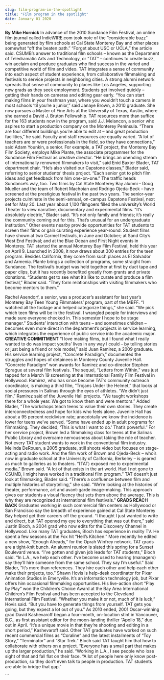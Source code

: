 ```yaml
---
slug: film-program-in-the-spotlight
title: "Film program in the spotlight"
date: January 01 2020
---
```


 
<p>
  <strong>By Mike Hornick</strong> In advance of the 2010 Sundance Film
  Festival, an online film journal called IndieWIRE.com took note of the
  “considerable buzz” being generated by film schools at Cal State Monterey Bay
  and other places somewhat “off the beaten path.” “Forget about USC or UCLA,”
  the article said. CSUMB’s answer to traditional film schools – known as the
  Department of Teledramatic Arts and Technology, or “TAT” – continues to create
  buzz, win acclaim and produce graduates who find success in the varied and
  competitive world of film and video. TAT integrates a sense of community into
  each aspect of student experience, from collaborative filmmaking and festivals
  to service projects in neighboring cities. A strong alumni network spreads
  that sense of community to places like Los Angeles, supporting new grads as
  they seek employment. Students get involved quickly – getting their hands on
  cameras and editing gear early. “You can start making films in your freshman
  year, where you wouldn’t touch a camera in most schools ’til you’re a junior,”
  said Janaye Brown, a 2010 graduate. She now pursues a Master of Fine Arts at
  the University of Texas, Austin, where she earned a David J. Bruton
  Fellowship. TAT resources more than suffice for the 163 students now in the
  program, said J.J. Melancon, a senior who aspires to start a production
  company on the Monterey Peninsula. “There are four different buildings you’re
  able to edit at – and great production facilities,” he said. Faculty and staff
  resources are equally varied. “A lot of teachers are or were professionals in
  the field, so they have connections,” said Adam Younkin, a senior. For
  example, a TAT project, the Monterey Bay Film Society, employs Mike Plante,
  the associate programmer for the Sundance Film Festival as creative director.
  “He brings an unending stream of internationally renowned filmmakers to
  visit,” said Enid Baxter Blader, TAT department chair. “He’s also visited our
  Capstone classes,” Blader said, referring to senior students’ thesis project.
  “Each senior got to pitch film ideas and get feedback from him one-on-one.”
  The traffic heads Sundance’s way, too. Two films by Cal State Monterey Bay
  alumni – Doug Mueller and the team of Robert Machoian and Rodrigo Ojeda-Beck –
  have screened at the prestigious festival in the past two years. The
  senior-year projects culminate in the semi-annual, on-campus Capstone
  Festival, next set for May 20. Last year about 1,100 filmgoers filled the
  university’s World Theater to view narrative, documentary and experimental
  films. “It’s absolutely electric,” Blader said. “It’s not only family and
  friends; it’s really the community coming out for this. That’s unusual for an
  undergraduate institution.” Other events nearby provide opportunities for TAT
  students to screen their films or gain curating experience year-round. Student
  films have shown at two Carmel festivals, in June and October; at Sand City’s
  West End Festival; and at the Blue Ocean and First Night events in Monterey.
  TAT started the annual Monterey Bay Film Festival, held this year on April 9.
  Launched in 2008, it now draws about 300 entries for the teen program. Besides
  California, they come from such places as El Salvador and Armenia. Plante
  brings a collection of programs, some straight from Sundance. The festival’s
  budget was held together at first by duct tape and paper clips, but it has
  recently benefited greatly from grants and private donations. “Students get to
  see what it’s like to curate and produce a film festival,” Blader said. “They
  form relationships with visiting filmmakers who become mentors to them.”
</p>
<p>
  Rachel Asendorf, a senior, was a producer’s assistant for last year’s Monterey
  Bay Teen Young Filmmakers’ program, part of the MBFF. “I watched all the
  footage and helped categorize things,” she said. “We pick which teen films
  will be in the festival. I wrangled people for interviews and made sure
  everyone checked in. This semester I hope to be stage manager.” Students’
  interaction with teens – and sometimes children – becomes even more direct in
  the department’s projects in service learning, which integrates the experience
  of public service into the academic major.
  <strong>CREATIVE COMMITMENT</strong> “I love making films, but I found what I
  really wanted to do was impact youths’ lives in any way I could – by telling
  stories or just being a friend or role model,” said Juan Ramirez, a 2009
  graduate. His service learning project, “Concrete Paradigm,” documented the
  struggles and hopes of detainees in Monterey County Juvenile Hall. “Concrete
  Paradigm” won awards for Ramirez and co-director Stephen Sprague at several
  film festivals. The sequel, “Letters from Within,” was just tapped for a March
  19 screening at the International Family Film Festival in Hollywood. Ramirez,
  who has since become TAT’s community outreach coordinator, is making a third
  film, “Trojans Under the Helmet,” that looks at social pressures in Salinas
  through the eyes of athletes. “We didn’t just film,” Ramirez said of the
  Juvenile Hall projects. “We taught workshops there for a whole year. We got to
  know them and were mentors.” Added Blader, “The workshops teach teens to value
  their own stories. They create interconnectedness and hope for kids who feels
  alone. Juvenile Hall has about a 95 percent recidivism rate; anecdotally we
  know the incidence is lower for teens we’ve served. “Some have ended up in
  adult programs for filmmaking. They decided, ‘This is what I want to do.’
  That’s powerful.” For her service project, Brown led a filmmaking class for
  teens at the Salinas Public Library and overcame nervousness about taking the
  role of teacher. Not every TAT student wants to work in the conventional film
  industry. Melinda DeRouen, a 2005 graduate, still shoots video but focuses on
  stage-acting and radio work. And the film work of Brown and Ojeda-Beck – who’s
  now in graduate school at the University of California, Berkeley – is geared
  as much to galleries as to theaters. “(TAT) exposed me to experimental media,”
  Brown said. “A lot of that exists in the art world. Had I not gone to CSUMB, I
  might have worked in a traditional film program.” TAT doesn’t just look at
  filmmaking, Blader said. “There’s a confluence between film and multiple
  histories of storytelling,” she said. “We’re looking at the histories of
  theater, performance, art and avant-garde image-making. This approach gives
  our students a visual fluency that sets them above the average. This is why
  they are recognized at international film festivals.”
  <strong>GRADS REACH BACK</strong> Graduates working in such commercial film
  centers as Hollywood or San Francisco say the breadth of experience gained at
  Cal State Monterey Bay helped get their careers off the ground. “I thought I
  just wanted to write and direct, but TAT opened my eye to everything that was
  out there,” said Justin Bloch, a 2004 grad who now edits for the Discovery
  Channel in Hollywood. Like many TAT graduates, Bloch has experience in reality
  TV. He spent a few seasons at the Fox hit “Hell’s Kitchen.” More recently he
  edited a new show, “Enough Already,” for the Oprah Winfrey network. TAT grads
  are a tight-knit bunch. An alumni reunion is slated this spring for a Sunset
  Boulevard venue. “I’ve gotten and given job leads for TAT students,” Bloch
  said. “In L.A., we help each other. I’ve become used to hearing (managers) say
  they’ll hire someone from the same school. They say I’m useful.” Said Blader,
  “It’s more than references. They hire each other and help each other make
  their projects, too.” Shawn Hovis is help-desk coordinator for Pixar Animation
  Studios in Emeryville. It’s an information technology job, but Pixar offers
  him occasional filmmaking opportunities. His live-action short “Play by Play”
  won the Children’s Choice Award at the Bay Area International Children’s Film
  Festival and has been accepted to the Cleveland International Film Festival.
  “Whether you make it or not, much of it is luck,” Hovis said. “But you have to
  generate things from yourself. TAT gets you going, but they expect a lot out
  of you.” As 2010 ended, 2001 Oscar-winning grad David Kashevaroff began a
  four-month, on-location stint in Vancouver, B.C., as first assistant editor
  for the moon-landing thriller “Apollo 18,” due out in April. “It’s a unique
  movie in that they’re shooting and editing in a short period,” Kashevaroff
  said. Other TAT graduates have worked on such recent commercial films as
  “Coraline” and the latest installments of “Toy Story,” “Terminator” and “Star
  Trek.” Bloch said TAT taught him that how to collaborate with others on a
  project. “Everyone has a small part that makes up the larger production,” he
  said. “Working in L.A., I see people who lose sight of that and fall flat on
  their face. “A lot of people here only know post-production, so they don’t
  even talk to people in production. TAT students are able to bridge that gap.”
</p>
```
